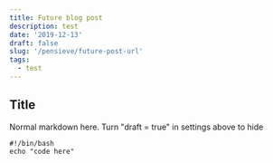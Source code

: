 ```yaml
---
title: Future blog post
description: test
date: '2019-12-13'
draft: false
slug: '/pensieve/future-post-url'
tags:
  - test
---
```


## Title

Normal markdown here. Turn "draft = true" in settings above to hide

```shell:title=bin/composer
#!/bin/bash
echo "code here"
```
